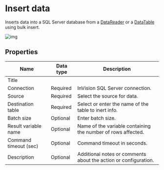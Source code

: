 # Insert data

Inserts data into a SQL Server database from a [DataReader](https://learn.microsoft.com/en-us/dotnet/api/system.data.idatareader) or a [DataTable](https://learn.microsoft.com/en-us/dotnet/api/system.data.datatable) using bulk insert.


![img](https://profitbasedocs.blob.core.windows.net/flowimages/insert-data.png)

## Properties

| Name         | Data type       | Description                                       |
|--------------|-----------------|---------------------------------------------------|
| Title           |           |                        |
| Connection | Required   | InVision SQL Server connection. |
| Source  | Required   |Select the source for data. |
| Destination table   | Required   | Select or enter the name of the table to inert info. |
| Batch size   | Optional   | Enter batch size. |
| Result variable name | Optional  | Name of the variable containing the number of rows affected.  |
| Command timeout (sec) | Optional | Command timeout in seconds.|
| Description   | Optional | Additional notes or comments about the action or configuration.|
